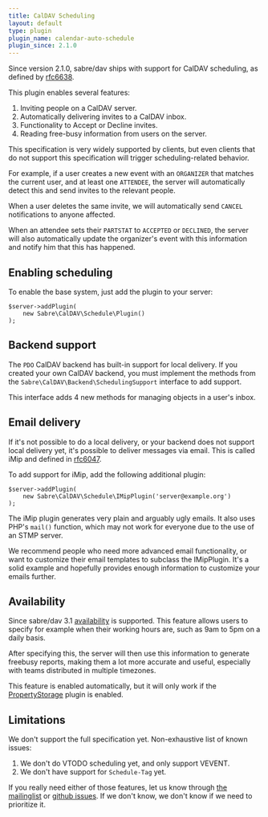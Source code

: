 ```yaml
---
title: CalDAV Scheduling
layout: default
type: plugin
plugin_name: calendar-auto-schedule
plugin_since: 2.1.0
---
```


Since version 2.1.0, sabre/dav ships with support for CalDAV scheduling, as
defined by [rfc6638][rfc6638].

This plugin enables several features:

1. Inviting people on a CalDAV server.
2. Automatically delivering invites to a CalDAV inbox.
3. Functionality to Accept or Decline invites.
4. Reading free-busy information from users on the server.

This specification is very widely supported by clients, but even clients that
do not support this specification will trigger scheduling-related behavior.

For example, if a user creates a new event with an `ORGANIZER` that matches
the current user, and at least one `ATTENDEE`, the server will automatically
detect this and send invites to the relevant people.

When a user deletes the same invite, we will automatically send `CANCEL`
notifications to anyone affected.

When an attendee sets their `PARTSTAT` to `ACCEPTED` or `DECLINED`, the server
will also automatically update the organizer's event with this information and
notify him that this has happened.


Enabling scheduling
-------------------

To enable the base system, just add the plugin to your server:

    $server->addPlugin(
        new Sabre\CalDAV\Schedule\Plugin()
    );


Backend support
---------------

The `PDO` CalDAV backend has built-in support for local delivery. If you
created your own CalDAV backend, you must implement the methods from the
`Sabre\CalDAV\Backend\SchedulingSupport` interface to add support.

This interface adds 4 new methods for managing objects in a user's inbox.


Email delivery
--------------

If it's not possible to do a local delivery, or your backend does not support
local delivery yet, it's possible to deliver messages via email. This is
called iMip and defined in [rfc6047][rfc6047].

To add support for iMip, add the following additional plugin:

    $server->addPlugin(
        new Sabre\CalDAV\Schedule\IMipPlugin('server@example.org')
    );

The iMip plugin generates very plain and arguably ugly emails. It also uses
PHP's `mail()` function, which may not work for everyone due to the use of
an STMP server.

We recommend people who need more advanced email functionality, or want to
customize their email templates to subclass the IMipPlugin. It's a solid
example and hopefully provides enough information to customize your emails
further.


Availability
------------

Since sabre/dav 3.1 [availability][avail] is supported. This feature allows
users to specify for example when their working hours are, such as 9am to
5pm on a daily basis.

After specifying this, the server will then use this information to generate
freebusy reports, making them a lot more accurate and useful, especially
with teams distributed in multiple timezones.

This feature is enabled automatically, but it will only work if the
[PropertyStorage][property-storage] plugin is enabled.


Limitations
-----------

We don't support the full specification yet. Non-exhaustive list of known
issues:

1. We don't do VTODO scheduling yet, and only support VEVENT.
2. We don't have support for `Schedule-Tag` yet.

If you really need either of those features, let us know through
[the mailinglist][mailinglist] or [github issues][issues]. If we don't know,
we don't know if we need to prioritize it.


[rfc6638]: https://tools.ietf.org/html/rfc6638
[rfc6047]: https://tools.ietf.org/html/rfc6047
[avail]: https://tools.ietf.org/html/draft-daboo-calendar-availability-05
[mailinglist]: https://groups.google.com/group/sabredav-discuss
[issues]: https://github.com/sabre-io/dav/issues
[property-storage]: /dav/property-storage/
